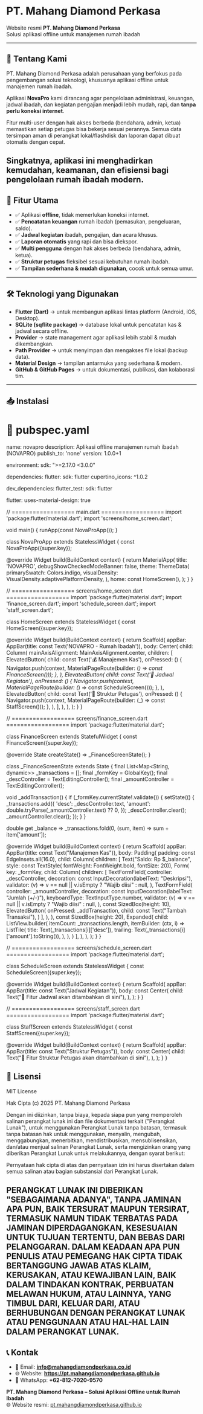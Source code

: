 # PT. Mahang Diamond Perkasa

Website resmi **PT. Mahang Diamond Perkasa**  
Solusi aplikasi offline untuk manajemen rumah ibadah 

---

## 📌 Tentang Kami
PT. Mahang Diamond Perkasa adalah perusahaan yang berfokus pada pengembangan solusi teknologi, khususnya aplikasi offline untuk manajemen rumah ibadah.  

Aplikasi **NovaPro** kami dirancang agar pengelolaan administrasi, keuangan, jadwal ibadah, dan kegiatan pengajian menjadi lebih mudah, rapi, dan **tanpa perlu koneksi internet**.  

Fitur multi-user dengan hak akses berbeda (bendahara, admin, ketua) memastikan setiap petugas bisa bekerja sesuai perannya. Semua data tersimpan aman di perangkat lokal/flashdisk dan laporan dapat dibuat otomatis dengan cepat.  

Singkatnya, aplikasi ini menghadirkan **kemudahan, keamanan, dan efisiensi** bagi pengelolaan rumah ibadah modern.
---

## 🎯 Fitur Utama
- ✅ Aplikasi **offline**, tidak memerlukan koneksi internet.  
- ✅ **Pencatatan keuangan** rumah ibadah (pemasukan, pengeluaran, saldo).  
- ✅ **Jadwal kegiatan** ibadah, pengajian, dan acara khusus.  
- ✅ **Laporan otomatis** yang rapi dan bisa diekspor.  
- ✅ **Multi pengguna** dengan hak akses berbeda (bendahara, admin, ketua).  
- ✅ **Struktur petugas** fleksibel sesuai kebutuhan rumah ibadah.  
- ✅ **Tampilan sederhana & mudah digunakan**, cocok untuk semua umur.

---

## 🛠️ Teknologi yang Digunakan

- **Flutter (Dart)** → untuk membangun aplikasi lintas platform (Android, iOS, Desktop).  
- **SQLite (sqflite package)** → database lokal untuk pencatatan kas & jadwal secara offline.  
- **Provider** → state management agar aplikasi lebih stabil & mudah dikembangkan.  
- **Path Provider** → untuk menyimpan dan mengakses file lokal (backup data).  
- **Material Design** → tampilan antarmuka yang sederhana & modern.  
- **GitHub & GitHub Pages** → untuk dokumentasi, publikasi, dan kolaborasi tim.

---

## 📥 Instalasi

# 📌 pubspec.yaml
name: novapro
description: Aplikasi offline manajemen rumah ibadah (NOVAPRO)
publish_to: 'none'
version: 1.0.0+1

environment:
  sdk: ">=2.17.0 <3.0.0"

dependencies:
  flutter:
    sdk: flutter
  cupertino_icons: ^1.0.2

dev_dependencies:
  flutter_test:
    sdk: flutter

flutter:
  uses-material-design: true

// ================== main.dart ==================
import 'package:flutter/material.dart';
import 'screens/home_screen.dart';

void main() {
  runApp(const NovaProApp());
}

class NovaProApp extends StatelessWidget {
  const NovaProApp({super.key});

  @override
  Widget build(BuildContext context) {
    return MaterialApp(
      title: 'NOVAPRO',
      debugShowCheckedModeBanner: false,
      theme: ThemeData(
        primarySwatch: Colors.indigo,
        visualDensity: VisualDensity.adaptivePlatformDensity,
      ),
      home: const HomeScreen(),
    );
  }
}

// ================== screens/home_screen.dart ==================
import 'package:flutter/material.dart';
import 'finance_screen.dart';
import 'schedule_screen.dart';
import 'staff_screen.dart';

class HomeScreen extends StatelessWidget {
  const HomeScreen({super.key});

  @override
  Widget build(BuildContext context) {
    return Scaffold(
      appBar: AppBar(title: const Text('NOVAPRO - Rumah Ibadah')),
      body: Center(
        child: Column(
          mainAxisAlignment: MainAxisAlignment.center,
          children: [
            ElevatedButton(
              child: const Text('💰 Manajemen Kas'),
              onPressed: () {
                Navigator.push(context,
                    MaterialPageRoute(builder: (_) => const FinanceScreen()));
              },
            ),
            ElevatedButton(
              child: const Text('📅 Jadwal Kegiatan'),
              onPressed: () {
                Navigator.push(context,
                    MaterialPageRoute(builder: (_) => const ScheduleScreen()));
              },
            ),
            ElevatedButton(
              child: const Text('👤 Struktur Petugas'),
              onPressed: () {
                Navigator.push(context,
                    MaterialPageRoute(builder: (_) => const StaffScreen()));
              },
            ),
          ],
        ),
      ),
    );
  }
}

// ================== screens/finance_screen.dart ==================
import 'package:flutter/material.dart';

class FinanceScreen extends StatefulWidget {
  const FinanceScreen({super.key});

  @override
  State<FinanceScreen> createState() => _FinanceScreenState();
}

class _FinanceScreenState extends State<FinanceScreen> {
  final List<Map<String, dynamic>> _transactions = [];
  final _formKey = GlobalKey<FormState>();
  final _descController = TextEditingController();
  final _amountController = TextEditingController();

  void _addTransaction() {
    if (_formKey.currentState!.validate()) {
      setState(() {
        _transactions.add({
          'desc': _descController.text,
          'amount': double.tryParse(_amountController.text) ?? 0,
        });
        _descController.clear();
        _amountController.clear();
      });
    }
  }

  double get _balance =>
      _transactions.fold(0, (sum, item) => sum + item['amount']);

  @override
  Widget build(BuildContext context) {
    return Scaffold(
      appBar: AppBar(title: const Text("Manajemen Kas")),
      body: Padding(
        padding: const EdgeInsets.all(16.0),
        child: Column(
          children: [
            Text("Saldo: Rp $_balance",
                style: const TextStyle(
                    fontWeight: FontWeight.bold, fontSize: 20)),
            Form(
              key: _formKey,
              child: Column(
                children: [
                  TextFormField(
                    controller: _descController,
                    decoration: const InputDecoration(labelText: "Deskripsi"),
                    validator: (v) =>
                        v == null || v.isEmpty ? "Wajib diisi" : null,
                  ),
                  TextFormField(
                    controller: _amountController,
                    decoration:
                        const InputDecoration(labelText: "Jumlah (+/-)"),
                    keyboardType: TextInputType.number,
                    validator: (v) =>
                        v == null || v.isEmpty ? "Wajib diisi" : null,
                  ),
                  const SizedBox(height: 10),
                  ElevatedButton(
                    onPressed: _addTransaction,
                    child: const Text("Tambah Transaksi"),
                  )
                ],
              ),
            ),
            const SizedBox(height: 20),
            Expanded(
              child: ListView.builder(
                itemCount: _transactions.length,
                itemBuilder: (ctx, i) => ListTile(
                  title: Text(_transactions[i]['desc']),
                  trailing: Text(_transactions[i]['amount'].toString()),
                ),
              ),
            )
          ],
        ),
      ),
    );
  }
}

// ================== screens/schedule_screen.dart ==================
import 'package:flutter/material.dart';

class ScheduleScreen extends StatelessWidget {
  const ScheduleScreen({super.key});

  @override
  Widget build(BuildContext context) {
    return Scaffold(
      appBar: AppBar(title: const Text("Jadwal Kegiatan")),
      body: const Center(
        child: Text("📅 Fitur Jadwal akan ditambahkan di sini"),
      ),
    );
  }
}

// ================== screens/staff_screen.dart ==================
import 'package:flutter/material.dart';

class StaffScreen extends StatelessWidget {
  const StaffScreen({super.key});

  @override
  Widget build(BuildContext context) {
    return Scaffold(
      appBar: AppBar(title: const Text("Struktur Petugas")),
      body: const Center(
        child: Text("👤 Fitur Struktur Petugas akan ditambahkan di sini"),
      ),
    );
  }
}
            

## 📄 Lisensi
MIT License  

Hak Cipta (c) 2025 PT. Mahang Diamond Perkasa  

Dengan ini diizinkan, tanpa biaya, kepada siapa pun yang memperoleh salinan perangkat lunak ini dan file dokumentasi terkait ("Perangkat Lunak"), untuk menggunakan Perangkat Lunak tanpa batasan, termasuk tanpa batasan hak untuk menggunakan, menyalin, mengubah, menggabungkan, menerbitkan, mendistribusikan, mensublisensikan, dan/atau menjual salinan Perangkat Lunak, serta mengizinkan orang yang diberikan Perangkat Lunak untuk melakukannya, dengan syarat berikut:  

Pernyataan hak cipta di atas dan pernyataan izin ini harus disertakan dalam semua salinan atau bagian substansial dari Perangkat Lunak.  

PERANGKAT LUNAK INI DIBERIKAN "SEBAGAIMANA ADANYA", TANPA JAMINAN APA PUN, BAIK TERSURAT MAUPUN TERSIRAT, TERMASUK NAMUN TIDAK TERBATAS PADA JAMINAN DIPERDAGANGKAN, KESESUAIAN UNTUK TUJUAN TERTENTU, DAN BEBAS DARI PELANGGARAN. DALAM KEADAAN APA PUN PENULIS ATAU PEMEGANG HAK CIPTA TIDAK BERTANGGUNG JAWAB ATAS KLAIM, KERUSAKAN, ATAU KEWAJIBAN LAIN, BAIK DALAM TINDAKAN KONTRAK, PERBUATAN MELAWAN HUKUM, ATAU LAINNYA, YANG TIMBUL DARI, KELUAR DARI, ATAU BERHUBUNGAN DENGAN PERANGKAT LUNAK ATAU PENGGUNAAN ATAU HAL-HAL LAIN DALAM PERANGKAT LUNAK.
---


## 📞 Kontak
- 📧 Email: **info@mahangdiamondperkasa.co.id**  
- 🌐 Website: **https://pt.mahangdiamondperkasa.github.io**  
- 📱 WhatsApp: **+62-812-7020-9570**


**PT. Mahang Diamond Perkasa – Solusi Aplikasi Offline untuk Rumah Ibadah**  
🌐 Website resmi: [pt.mahangdiamondperkasa.github.io](https://pt.mahangdiamondperkasa.github.io)
